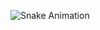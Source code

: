![Snake Animation](https://github.com/SulivanM/SulivanM/blob/output/github-contribution-grid-snake.svg)